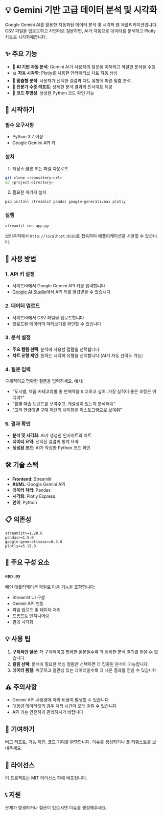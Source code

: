 # 💡 Gemini 기반 고급 데이터 분석 및 시각화

Google Gemini AI를 활용한 자동화된 데이터 분석 및 시각화 웹 애플리케이션입니다. CSV 파일을 업로드하고 자연어로 질문하면, AI가 자동으로 데이터를 분석하고 Plotly 차트로 시각화해줍니다.

## ✨ 주요 기능

- 🤖 **AI 기반 자동 분석**: Gemini AI가 사용자의 질문을 이해하고 적절한 분석을 수행
- 📊 **자동 시각화**: Plotly를 사용한 인터랙티브 차트 자동 생성
- 🎯 **맞춤형 분석**: 사용자가 선택한 컬럼과 차트 유형에 따른 맞춤 분석
- 📝 **전문가 수준 리포트**: 상세한 분석 결과와 인사이트 제공
- 🔧 **코드 투명성**: 생성된 Python 코드 확인 가능

## 🚀 시작하기

### 필수 요구사항

- Python 3.7 이상
- Google Gemini API 키

### 설치

1. 저장소 클론 또는 파일 다운로드
```bash
git clone <repository-url>
cd <project-directory>
```

2. 필요한 패키지 설치
```bash
pip install streamlit pandas google-generativeai plotly
```

### 실행

```bash
streamlit run app.py
```

브라우저에서 `http://localhost:8501`로 접속하여 애플리케이션을 사용할 수 있습니다.

## 📖 사용 방법

### 1. API 키 설정
- 사이드바에서 Google Gemini API 키를 입력합니다
- [Google AI Studio](https://makersuite.google.com/app/apikey)에서 API 키를 발급받을 수 있습니다

### 2. 데이터 업로드
- 사이드바에서 CSV 파일을 업로드합니다
- 업로드된 데이터의 미리보기를 확인할 수 있습니다

### 3. 분석 설정
- **주요 컬럼 선택**: 분석에 사용할 컬럼을 선택합니다
- **차트 유형 제안**: 원하는 시각화 유형을 선택합니다 (AI가 자동 선택도 가능)

### 4. 질문 입력
구체적이고 명확한 질문을 입력하세요. 예시:
- "도시별, 제품 카테고리별 총 판매액을 비교하고 싶어. 가장 실적이 좋은 조합은 어디야?"
- "월별 매출 트렌드를 보여주고, 계절성이 있는지 분석해줘"
- "고객 연령대별 구매 패턴의 차이점을 히스토그램으로 보여줘"

### 5. 결과 확인
- **분석 및 시각화**: AI가 생성한 인사이트와 차트
- **데이터 요약**: 선택된 컬럼의 통계 요약
- **생성된 코드**: AI가 작성한 Python 코드 확인

## 🛠️ 기술 스택

- **Frontend**: Streamlit
- **AI/ML**: Google Gemini API
- **데이터 처리**: Pandas
- **시각화**: Plotly Express
- **언어**: Python

## 📋 의존성

```
streamlit>=1.28.0
pandas>=1.5.0
google-generativeai>=0.3.0
plotly>=5.15.0
```

## 🔧 주요 구성 요소

### `app.py`
메인 애플리케이션 파일로 다음 기능을 포함합니다:
- Streamlit UI 구성
- Gemini API 연동
- 파일 업로드 및 데이터 처리
- 프롬프트 엔지니어링
- 결과 시각화

## 💡 사용 팁

1. **구체적인 질문**: 더 구체적이고 명확한 질문일수록 더 정확한 분석 결과를 얻을 수 있습니다
2. **컬럼 선택**: 분석에 필요한 핵심 컬럼만 선택하면 더 집중된 분석이 가능합니다
3. **데이터 품질**: 깨끗하고 일관성 있는 데이터일수록 더 나은 결과를 얻을 수 있습니다

## ⚠️ 주의사항

- Gemini API 사용량에 따라 비용이 발생할 수 있습니다
- 대용량 데이터셋의 경우 처리 시간이 오래 걸릴 수 있습니다
- API 키는 안전하게 관리하시기 바랍니다

## 🤝 기여하기

버그 리포트, 기능 제안, 코드 기여를 환영합니다. 이슈를 생성하거나 풀 리퀘스트를 보내주세요.

## 📄 라이선스

이 프로젝트는 MIT 라이선스 하에 배포됩니다.

## 📞 지원

문제가 발생하거나 질문이 있으시면 이슈를 생성해주세요. 